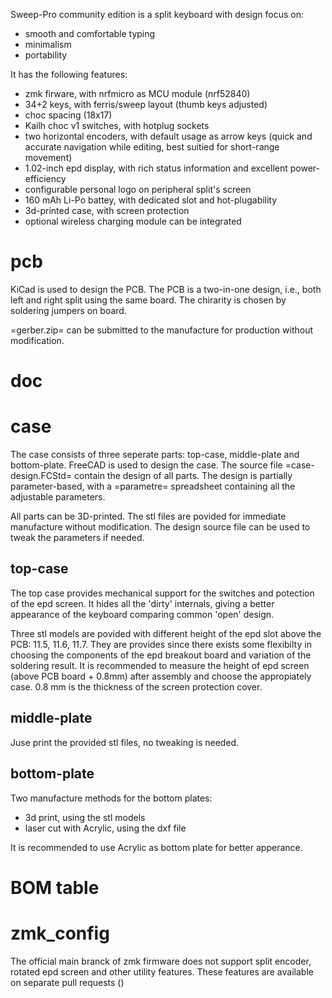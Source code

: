 Sweep-Pro community edition is a split keyboard with design focus on:
- smooth and comfortable typing
- minimalism
- portability

It has the following features:
- zmk firware, with nrfmicro as MCU module (nrf52840)
- 34+2 keys, with ferris/sweep layout (thumb keys adjusted)
- choc spacing (18x17)
- Kailh choc v1 switches, with hotplug sockets
- two horizontal encoders, with default usage as arrow keys (quick and accurate navigation while editing, best suitied for short-range movement)
- 1.02-inch epd display, with rich status information and excellent power-efficiency
- configurable personal logo on peripheral split's screen
- 160 mAh Li-Po battey, with dedicated slot and hot-plugability
- 3d-printed case, with screen protection
- optional wireless charging module can be integrated

# pcb #
KiCad is used to design the PCB.
The PCB is a two-in-one design, i.e., both left and right split using the same board.
The chirarity is chosen by soldering jumpers on board.

=gerber.zip= can be submitted to the manufacture for production without modification.

# doc #
# case #
The case consists of three seperate parts: top-case, middle-plate and bottom-plate.
FreeCAD is used to design the case.
The source file =case-design.FCStd= contain the design of all parts.
The design is partially parameter-based, with a =parametre= spreadsheet containing all the adjustable parameters.

All parts can be 3D-printed.
The stl files are povided for immediate manufacture without modification.
The design source file can be used to tweak the parameters if needed.

## top-case ##
The top case provides mechanical support for the switches and potection of the epd screen.
It hides all the 'dirty' internals, giving a better appearance of the keyboard comparing common 'open' design.

Three stl models are povided with different height of the epd slot above the PCB: 11.5, 11.6, 11.7.
They are provides since there exists some flexibilty in choosing the components of the epd breakout board and variation of
the soldering result.
It is recommended to measure the height of epd screen (above PCB board + 0.8mm) after assembly and choose the appropiately case.
0.8 mm is the thickness of the screen protection cover.

## middle-plate ##
Juse print the provided stl files, no tweaking is needed.

## bottom-plate ##
Two manufacture methods for the bottom plates:
- 3d print, using the stl models
- laser cut with Acrylic, using the dxf file

It is recommended to use Acrylic as bottom plate for better apperance.

# BOM table #

# zmk_config #
The official main branck of zmk firmware does not support split encoder, rotated epd screen and other utility features.
These features are available on separate pull requests ()

